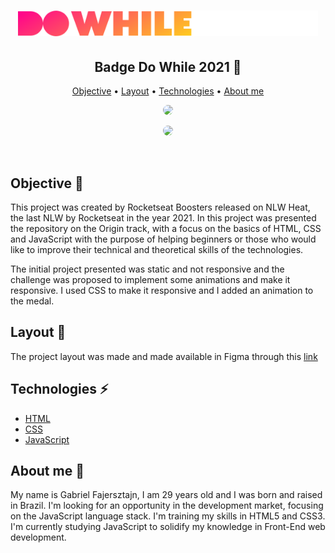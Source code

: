 <h1 align="center">
  <img src="./public/logo-do-while.svg" width="480px">
</h1>

<h2 align="center">Badge Do While 2021 🚀</h2>

<p align="center">
  <a href="#objetivo">Objective</a> •
  <a href="#layout">Layout</a> •
  <a href="#tecnologias">Technologies</a> •
  <a href="#sobre-mim">About me</a> 
</p>

<p align="center">
  <img
    src="./public/cracha-nlw-desktop.gif"
    width="700px"
    style="display: inline; border-radius: 15px; border: "
  />
</p>

<p align="center">
  <img
    src="./public/cracha-nlw-mobile.gif"
    width="200px"
    style="display: inline; border-radius: 15px; border: "
  />
</p>

<br/>

<h2 id="objetivo">Objective 🎯</h2>

This project was created by Rocketseat Boosters released on NLW Heat, the last NLW by Rocketseat in the year 2021. In this project was presented the repository on the Origin track,
with a focus on the basics of HTML, CSS and JavaScript with the purpose of helping beginners or those who would like to improve their technical and theoretical skills of the technologies.

The initial project presented was static and not responsive and the challenge was proposed to implement some animations and make it responsive. I used CSS to make it responsive and
I added an animation to the medal.

<h2 id="layout">Layout 📐</h2>

The project layout was made and made available in Figma through this <a href="https://www.figma.com/file/bVPY9Y6300VXwMf522hnCt/%5BNLW-Heat---Mission%3A-Origin%5D-DoWhile2021-(Community)">link</a>

<h2 id="tecnologias">Technologies ⚡</h2>
<ul>
  <li><a href="https://developer.mozilla.org/en-US/docs/Web/HTML">HTML</a></li>
  <li><a href="https://developer.mozilla.org/en-US/docs/Web/CSS">CSS</a></li>
  <li><a href="https://developer.mozilla.org/en-US/docs/Web/JavaScript/Reference">JavaScript</a></li>
</ul>

<h2 id="sobre-mim">About me 🧑</h2>

My name is Gabriel Fajersztajn, I am 29 years old and I was born and raised in Brazil. I'm looking for an opportunity in the development market, focusing on the JavaScript language stack. I'm training
my skills in HTML5 and CSS3. I'm currently studying JavaScript to solidify my knowledge in Front-End web development.
